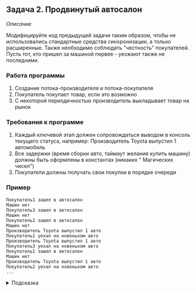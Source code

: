 ## Задача 2. Продвинутый автосалон

*Описание*

Модифицируйте код предыдущей задачи таким образом, чтобы не использовались стандартные средства синхронизации, а только
расширенные. Также необходимо соблюдать "честность" покупателей. Пусть тот, кто пришел за машиной первее - уезжают также
не последними.

### Работа программы

1. Создание потока-производителя и потока-покупателя
2. Покупатель покупает товар, если это возможно
3. С некоторой периодичностью производитель выкладывает товар на рынок

### Требования к программе

1. Каждый ключевой этап должен сопровождаться выводом в консоль текущего статуса, например: Производитель Toyota
   выпустил 1 автомобиль
2. Все задержки (время сборки авто, таймаут желания купить машину) должны быть оформлены в константах (никаких "
   Магических чисел")
3. Покупатели должны получать свои покупки в порядке очереди

### Пример

```
Покупатель1 зашел в автосалон
Машин нет
Покупатель3 зашел в автосалон
Машин нет
Покупатель2 зашел в автосалон
Машин нет
Производитель Toyota выпустил 1 авто
Покупатель1 уехал на новеньком авто
Производитель Toyota выпустил 1 авто
Покупатель3 уехал на новеньком авто
Покупатель1 зашел в автосалон
Машин нет
Производитель Toyota выпустил 1 авто
Покупатель2 уехал на новеньком авто
...
```

<details>
  <summary>Подсказка</summary>

Используйте ReentrantLock с соблюдением "честности"
</details>
